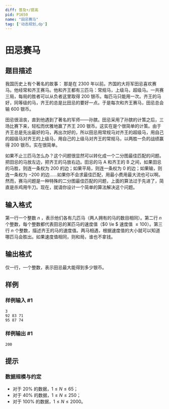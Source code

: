 ```yaml
---
diff: 普及+/提高
pid: P1650
name: "田忌赛马"
tag: ['动态规划,dp']
---
```

# 田忌赛马
## 题目描述

我国历史上有个著名的故事： 那是在 $2300$ 年以前。齐国的大将军田忌喜欢赛马。他经常和齐王赛马。他和齐王都有三匹马：常规马，上级马，超级马。一共赛三局，每局的胜者可以从负者这里取得 $200$ 银币。每匹马只能用一次。齐王的马好，同等级的马，齐王的总是比田忌的要好一点。于是每次和齐王赛马，田忌总会输 $600$ 银币。

田忌很沮丧，直到他遇到了著名的军师――孙膑。田忌采用了孙膑的计策之后，三场比赛下来，轻松而优雅地赢了齐王 $200$ 银币。这实在是个很简单的计策。由于齐王总是先出最好的马，再出次好的，所以田忌用常规马对齐王的超级马，用自己的超级马对齐王的上级马，用自己的上级马对齐王的常规马，以两胜一负的战绩赢得 $200$ 银币。实在很简单。

如果不止三匹马怎么办？这个问题很显然可以转化成一个二分图最佳匹配的问题。把田忌的马放左边，把齐王的马放右边。田忌的马 A 和齐王的 B 之间，如果田忌的马胜，则连一条权为 $200$ 的边；如果平局，则连一条权为 $0$ 的边；如果输，则连一条权为 $-200$ 的边……如果你不会求最佳匹配，用最小费用最大流也可以啊。 然而，赛马问题是一种特殊的二分图最佳匹配的问题，上面的算法过于先进了，简直是杀鸡用牛刀。现在，就请你设计一个简单的算法解决这个问题。

## 输入格式

第一行一个整数 $n$ ，表示他们各有几匹马（两人拥有的马的数目相同）。第二行 $n$ 个整数，每个整数都代表田忌的某匹马的速度值（$0 \le $ 速度值 $\le 100$）。第三行 $n$ 个整数，描述齐王的马的速度值。两马相遇，根据速度值的大小就可以知道哪匹马会胜出。如果速度值相同，则和局，谁也不拿钱。
## 输出格式

仅一行，一个整数，表示田忌最大能得到多少银币。
## 样例

### 样例输入 #1
```
3
92 83 71
95 87 74
```
### 样例输出 #1
```
200
```
## 提示

### 数据规模与约定

- 对于 $20\%$ 的数据，$1\le N\le 65$；
- 对于 $40\%$ 的数据，$1\le N\le 250$；
- 对于 $100\%$ 的数据，$1\le N\le2000$。

